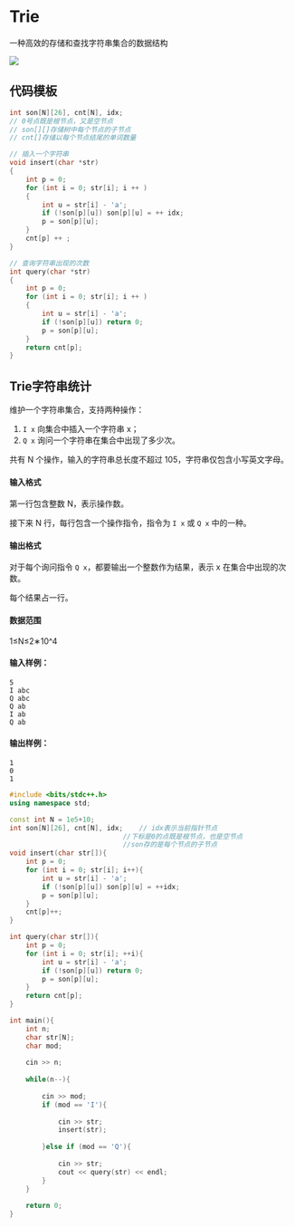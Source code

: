# Trie

一种高效的存储和查找字符串集合的数据结构

![](\image\trie.png)

## 代码模板

```c++
int son[N][26], cnt[N], idx;
// 0号点既是根节点，又是空节点
// son[][]存储树中每个节点的子节点
// cnt[]存储以每个节点结尾的单词数量

// 插入一个字符串
void insert(char *str)
{
    int p = 0;
    for (int i = 0; str[i]; i ++ )
    {
        int u = str[i] - 'a';
        if (!son[p][u]) son[p][u] = ++ idx;
        p = son[p][u];
    }
    cnt[p] ++ ;
}

// 查询字符串出现的次数
int query(char *str)
{
    int p = 0;
    for (int i = 0; str[i]; i ++ )
    {
        int u = str[i] - 'a';
        if (!son[p][u]) return 0;
        p = son[p][u];
    }
    return cnt[p];
}
```

##  Trie字符串统计

维护一个字符串集合，支持两种操作：

1. `I x` 向集合中插入一个字符串 x；
2. `Q x` 询问一个字符串在集合中出现了多少次。

共有 N 个操作，输入的字符串总长度不超过 105，字符串仅包含小写英文字母。

#### 输入格式

第一行包含整数 N，表示操作数。

接下来 N 行，每行包含一个操作指令，指令为 `I x` 或 `Q x` 中的一种。

#### 输出格式

对于每个询问指令 `Q x`，都要输出一个整数作为结果，表示 x 在集合中出现的次数。

每个结果占一行。

#### 数据范围

1≤N≤2∗10^4

#### 输入样例：

```
5
I abc
Q abc
Q ab
I ab
Q ab
```

#### 输出样例：

```
1
0
1
```

```c++
#include <bits/stdc++.h>
using namespace std;

const int N = 1e5+10;
int son[N][26], cnt[N], idx;	// idx表示当前指针节点
							//下标是0的点既是根节点，也是空节点
							//son存的是每个节点的子节点
void insert(char str[]){
    int p = 0;
    for (int i = 0; str[i]; i++){
        int u = str[i] - 'a';
        if (!son[p][u]) son[p][u] = ++idx;
        p = son[p][u];
    }
    cnt[p]++;
}

int query(char str[]){
    int p = 0;
    for (int i = 0; str[i]; ++i){
        int u = str[i] - 'a';
        if (!son[p][u]) return 0;
        p = son[p][u];
    }
    return cnt[p];
}

int main(){
    int n;
    char str[N];
    char mod;
    
    cin >> n;
    
    while(n--){
        
        cin >> mod;
        if (mod == 'I'){
            
            cin >> str;
            insert(str);
            
        }else if (mod == 'Q'){
            
            cin >> str;
            cout << query(str) << endl;
        }
    }
    
    return 0;
}
```

